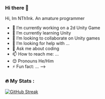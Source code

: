 ### Hi there 👋


Hi, Im NTh1nk. An amature programmer

- 🔭 I’m currently working on a 2d Unity Game
- 🌱 I’m currently learning Unity
- 👯 I’m looking to collaborate on Unity games
- 🤔 I’m looking for help with ...
- 💬 Ask me about coding
- 📫 How to reach me: ...
- 😊 Pronouns He/Him
- ⚡ Fun fact: ...
-->


### :fire: My Stats :


[![GitHub Streak](http://github-readme-streak-stats.herokuapp.com?user=NTh1nk&theme=dark&background=000000)](https://git.io/streak-stats)
